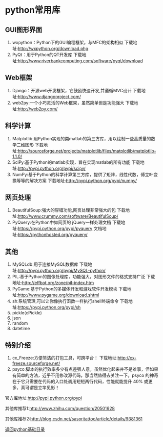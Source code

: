 # python常用库

## GUI图形界面

1. wxpython：Python下的GUI编程框架，与MFC的架构相似
下载地址:<http://wxpython.org/download.php>
2. PyQt：用于Python的QT开发库
下载地址:<http://www.riverbankcomputing.com/software/pyqt/download>

## Web框架

1. Django：开源web开发框架，它鼓励快速开发,并遵循MVC设计
下载地址:<http://www.djangoproject.com/>
2. web2py:一个小巧灵活的Web框架，虽然简单但是功能强大
下载地址:<http://web2py.com/>

## 科学计算

1. Matplotlib:用Python实现的类matlab的第三方库，用以绘制一些高质量的数学二维图形
下载地址:<http://sourceforge.net/projects/matplotlib/files/matplotlib/matplotlib-1.1.0/>
2. SciPy:基于Python的matlab实现，旨在实现matlab的所有功能
下载地址:<http://pypi.python.org/pypi/scipy/>
3. NumPy:基于Python的科学计算第三方库，提供了矩阵，线性代数，傅立叶变换等等的解决方案
下载地址:<http://pypi.python.org/pypi/numpy/>

## 网页处理

1. BeautifulSoup:强大的容错功能,网页处理非常强大的包
下载地址:<http://www.crummy.com/software/BeautifulSoup/>
2. PyQuery:在Python中如网页的 jQuery一样处理文档
下载地址:<https://pypi.python.org/pypi/pyquery>
文档地址:<https://pythonhosted.org/pyquery/>

## 其他

1. MySQLdb:用于连接MySQL数据库
下载地址:<http://pypi.python.org/pypi/MySQL-python/>
2. PIL:基于Python的图像处理库，功能强大，对图形文件的格式支持广泛
下载地址:<http://effbot.org/zone/pil-index.htm>
3. PyGame:基于Python的多媒体开发和游戏软件开发模块
下载地址:<http://www.pygame.org/download.shtml>
4. sh:系统管理,可以让你像执行函数一样执行shell终端命令
下载地址:<https://pypi.python.org/pypi/sh>
5. pickle(cPickle)
6. json
7. random
8. datetime

## 特别介绍

1. cx_Freeze:方便简洁的打包工具，可跨平台！
下载地址:<http://cx-freeze.sourceforge.net/>
2. psyco:脚本的执行效率多少有点差强人意，虽然优化起来并不是难事，但如果有简单的方法，近乎不用修改源代码，那当然值得去关注一下。psyco 的神奇在于它只需要在代码的入口处调用短短两行代码，性能就能提升 40% 或更多，真可谓是立竿见影！

官方库地址:<http://pypi.python.org/pypi>

其他库推荐1:<http://www.zhihu.com/question/20501628>

其他库推荐2:<http://blog.csdn.net/sasoritattoo/article/details/9381361>

[返回python基础目录](/python/00-basic/README.md)
